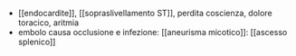 - [[endocardite]], [[sopraslivellamento ST]], perdita coscienza, dolore toracico, aritmia
- embolo causa occlusione e infezione: [[aneurisma micotico]]: [[ascesso splenico]]